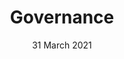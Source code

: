 ---
title: Governance
date: 31 March 2021
time: 1:00pm - 2:30pm AEDT
standard_description: 'governance'
instructors: ['tileyden']
eventbrite_link: 'https://www.eventbrite.com/e/fasttrack-for-azure-live-emea-reliability-registration-141869344027?keep_tld=1'
survey_link: 'http://google.com'
standard_description: 'intro'
---